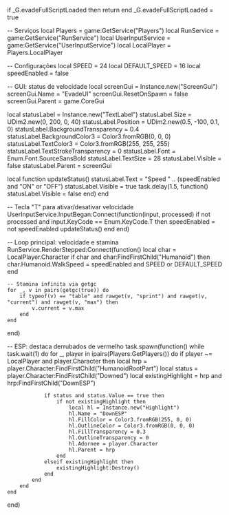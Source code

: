 if _G.evadeFullScriptLoaded then return end
_G.evadeFullScriptLoaded = true

-- Serviços
local Players = game:GetService("Players")
local RunService = game:GetService("RunService")
local UserInputService = game:GetService("UserInputService")
local LocalPlayer = Players.LocalPlayer

-- Configurações
local SPEED = 24
local DEFAULT_SPEED = 16
local speedEnabled = false

-- GUI: status de velocidade
local screenGui = Instance.new("ScreenGui")
screenGui.Name = "EvadeUI"
screenGui.ResetOnSpawn = false
screenGui.Parent = game.CoreGui

local statusLabel = Instance.new("TextLabel")
statusLabel.Size = UDim2.new(0, 200, 0, 40)
statusLabel.Position = UDim2.new(0.5, -100, 0.1, 0)
statusLabel.BackgroundTransparency = 0.4
statusLabel.BackgroundColor3 = Color3.fromRGB(0, 0, 0)
statusLabel.TextColor3 = Color3.fromRGB(255, 255, 255)
statusLabel.TextStrokeTransparency = 0
statusLabel.Font = Enum.Font.SourceSansBold
statusLabel.TextSize = 28
statusLabel.Visible = false
statusLabel.Parent = screenGui

local function updateStatus()
    statusLabel.Text = "Speed " .. (speedEnabled and "ON" or "OFF")
    statusLabel.Visible = true
    task.delay(1.5, function()
        statusLabel.Visible = false
    end)
end

-- Tecla "T" para ativar/desativar velocidade
UserInputService.InputBegan:Connect(function(input, processed)
    if not processed and input.KeyCode == Enum.KeyCode.T then
        speedEnabled = not speedEnabled
        updateStatus()
    end
end)

-- Loop principal: velocidade e stamina
RunService.RenderStepped:Connect(function()
    local char = LocalPlayer.Character
    if char and char:FindFirstChild("Humanoid") then
        char.Humanoid.WalkSpeed = speedEnabled and SPEED or DEFAULT_SPEED
    end

    -- Stamina infinita via getgc
    for _, v in pairs(getgc(true)) do
        if typeof(v) == "table" and rawget(v, "sprint") and rawget(v, "current") and rawget(v, "max") then
            v.current = v.max
        end
    end
end)

-- ESP: destaca derrubados de vermelho
task.spawn(function()
    while task.wait(1) do
        for _, player in ipairs(Players:GetPlayers()) do
            if player ~= LocalPlayer and player.Character then
                local hrp = player.Character:FindFirstChild("HumanoidRootPart")
                local status = player.Character:FindFirstChild("Downed")
                local existingHighlight = hrp and hrp:FindFirstChild("DownESP")

                if status and status.Value == true then
                    if not existingHighlight then
                        local hl = Instance.new("Highlight")
                        hl.Name = "DownESP"
                        hl.FillColor = Color3.fromRGB(255, 0, 0)
                        hl.OutlineColor = Color3.fromRGB(0, 0, 0)
                        hl.FillTransparency = 0.3
                        hl.OutlineTransparency = 0
                        hl.Adornee = player.Character
                        hl.Parent = hrp
                    end
                elseif existingHighlight then
                    existingHighlight:Destroy()
                end
            end
        end
    end
end)
